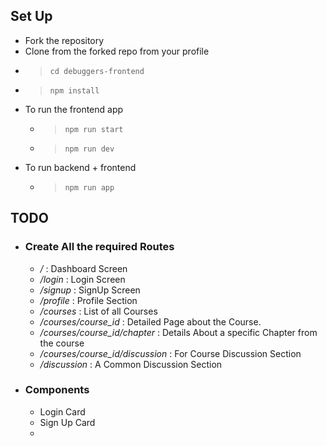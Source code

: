 ## Set Up

- Fork the repository
- Clone from the forked repo from your profile
- > `cd debuggers-frontend`
- > `npm install`
- To run the frontend app
  - > `npm run start`
  - > `npm run dev`
- To run backend + frontend
  - > `npm run app`

## TODO

- ### Create All the required Routes
  - _/_ : Dashboard Screen
  - _/login_ : Login Screen
  - _/signup_ : SignUp Screen
  - _/profile_ : Profile Section
  - _/courses_ : List of all Courses
  - _/courses/course_id_ : Detailed Page about the Course.
  - _/courses/course_id/chapter_ : Details About a
    specific Chapter from the course
  - _/courses/course_id/discussion_ : For Course Discussion Section
  - _/discussion_ : A Common Discussion Section
- ### Components
  - Login Card
  - Sign Up Card
  -

